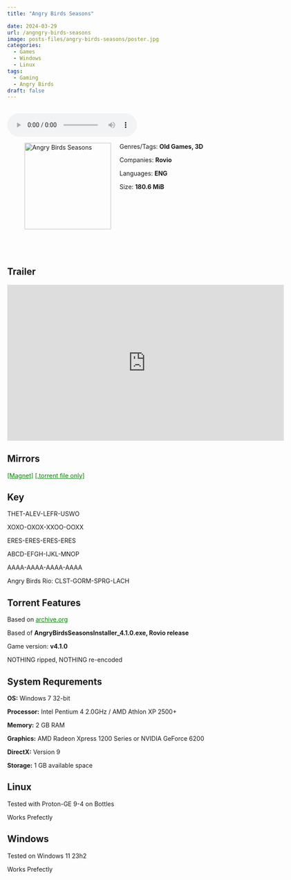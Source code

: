 ```yaml
---
title: "Angry Birds Seasons"

date: 2024-03-29
url: /angngry-birds-seasons
image: posts-files/angry-birds-seasons/poster.jpg
categories:
  - Games
  - Windows
  - Linux
tags:
  - Gaming
  - Angry Birds
draft: false
---
```

##
<style>
  body.dark-mode,
  body.dark-mode main * {
    background: url('/posts-files/angry-birds-seasons/background.png') center center fixed no-repeat;
    background-size: 100% 100%;
    background-size: cover;
    color: #f5f5f5;
  }
</style>
<script>
    document.addEventListener('DOMContentLoaded', function () {
        var body = document.body;
        var switcher = document.querySelector('.js-toggle');
                body.classList.add('dark-mode');
                // Save user preference in storage
                localStorage.setItem('darkMode', 'true');
            
        });
</script>

<audio controls autoplay>
  <source src="/posts-files/angry-birds-seasons/music.mp3" type="audio/mp3">
  Your browser does not support the audio tag.
</audio>


<figure style="float: left; margin-right: 20px;">
  <img src="/posts-files/angry-birds-seasons/poster.jpg" alt="Angry Birds Seasons" style="width: 200px;">
</figure>

Genres/Tags: **Old Games, 3D**

Companies: **Rovio**

Languages: **ENG**

Size: **180.6 MiB**

# ⠀
# ⠀

## Trailer
<iframe width="640" height="360" src="https://www.youtube.com/embed/l_QoDOOw_14" title="Angry Birds Seasons - All Trailers, Announcements and Promos" frameborder="0" allow="accelerometer; autoplay; clipboard-write; encrypted-media; gyroscope; picture-in-picture; web-share" referrerpolicy="strict-origin-when-cross-origin" allowfullscreen></iframe>

## Mirrors
<a href="magnet:?xt=urn:btih:VLCEHUK7WFOEJRWOKXUGMNSUBTNHO4SP&dn=Angry%20Birds%20Seasons" style="color: green;">[Magnet]</a>
<a href="https://www.dropbox.com/scl/fi/wrqij1jcr25616xt9ccz7/Angry-Birds-Seasons.torrent?rlkey=1dtlc9qbhl3a1tyy9pufj5lrh&st=3iodkwwe&dl=1" style="color: green;">[.torrent file only]</a>

## Key
THET-ALEV-LEFR-USWO

XOXO-OXOX-XXOO-OOXX

ERES-ERES-ERES-ERES 

ABCD-EFGH-IJKL-MNOP

AAAA-AAAA-AAAA-AAAA 

Angry Birds Rio:
CLST-GORM-SPRG-LACH

## Torrent Features
Based on <a href="https://archive.org/details/angry-birds-pc" style="color: green;">archive.org</a>

Based of **AngryBirdsSeasonsInstaller_4.1.0.exe, Rovio release**

Game version: **v4.1.0**

NOTHING ripped, NOTHING re-encoded

## System Requrements
**OS:** Windows 7 32-bit

**Processor:** Intel Pentium 4 2.0GHz / AMD Athlon XP 2500+

**Memory:** 2 GB RAM

**Graphics:** AMD Radeon Xpress 1200 Series or NVIDIA GeForce 6200

**DirectX:** Version 9

**Storage:** 1 GB available space


## Linux

Tested with Proton-GE 9-4 on Bottles

Works Prefectly

## Windows

Tested on Windows 11 23h2

Works Prefectly
